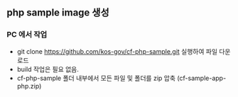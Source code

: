 ## php sample image 생성

 ### PC 에서 작업
 * git clone https://github.com/kos-gov/cf-php-sample.git 실행하여 파일 다운로드
 * build 작업은 필요 없음.
 * cf-php-sample 폴더 내부에서 모든 파일 및 폴더를 zip 압축 (cf-sample-app-php.zip)
